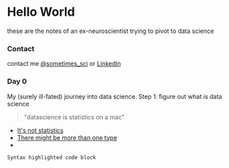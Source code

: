 # Hello World

these are the notes of an ex-neuroscientist trying to pivot to data science

### Contact

contact me [@sometimes_sci](https://twitter.com/sometimes_data) or [LinkedIn](https://www.linkedin.com/in/richard-morris-5906934/)

### Day 0
My (surely ill-fated) journey into data science. Step 1: figure out what is data science

> "datascience is statistics on a mac"

- [It's not statistics](http://bulletin.imstat.org/2014/09/data-science-how-is-it-different-to-statistics)
- [There might be more than one type](https://www.quora.com/What-is-data-science/answer/Michael-Hochster)
- 


```markdown
Syntax highlighted code block
```



